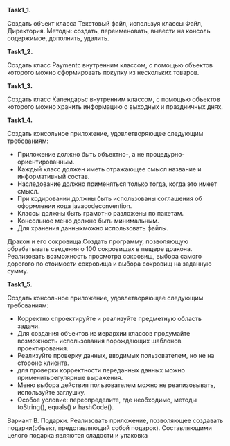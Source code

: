 **Task1_1.**

Создать объект класса Текстовый файл, используя классы Файл, Директория. Методы: создать, переименовать, вывести на консоль содержимое,
дополнить, удалить.

**Task1_2.**

Создать класс Paymentс внутренним классом, с помощью объектов которого можно сформировать покупку из нескольких товаров.

**Task1_3.** 

Создать класс Календарьс внутренним классом, с помощью объектов которого можно хранить информацию о выходных и праздничных днях.

**Task1_4.**

Создать консольное приложение, удовлетворяющее следующим требованиям: 
* Приложение должно быть объектно-, а не процедурно-ориентированным. 
* Каждый класс должен иметь отражающее смысл название и информативный состав. 
* Наследование должно применяться только тогда, когда это имеет смысл. 
* При кодировании должны быть использованы соглашения об оформлении кода javacodeconvention. 
* Классы должны быть грамотно разложены по пакетам. 
* Консольное меню должно быть минимальным. 
* Для хранения данныхможно использовать файлы.

Дракон и его сокровища.Создать программу, позволяющую обрабатывать сведения о 100 сокровищах в пещере дракона. 
Реализовать возможность просмотра сокровищ, выбора самого дорогого по стоимости сокровища и выбора сокровищ на заданную сумму.

**Task1_5.**

Создать консольное приложение, удовлетворяющее следующим требованиям:
* Корректно спроектируйте и реализуйте предметную область задачи.
* Для создания объектов из иерархии классов продумайте возможность использования порождающих шаблонов проектирования.
* Реализуйте проверку данных, вводимых пользователем, но не на стороне клиента.
* для проверки корректности переданных данных можно применитьрегулярные выражения.
* Меню выбора действия пользователем можно не реализовывать, используйте заглушку.
* Особое условие: переопределите, где необходимо, методы toString(), equals() и hashCode().

Вариант B. Подарки. Реализовать приложение, позволяющее создавать подарки(объект, представляющий собой подарок). 
Составляющими целого подарка являются сладости и упаковка
